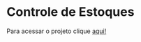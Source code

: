 # Controle de Estoques

Para acessar o projeto clique [aqui!](https://controle-estoques.netlify.app/)